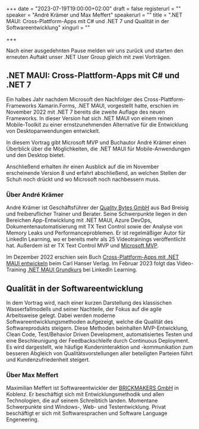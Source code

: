+++
date = "2023-07-19T19:00:00+02:00"
draft = false
registerurl = ""
speaker = "André Krämer und Max Meffert"
speakerurl = ""
title = ".NET MAUI: Cross-Plattform-Apps mit C# und .NET 7 und Qualität in der Softwareentwicklung"
xingurl = ""

+++

Nach einer ausgedehnten Pause melden wir uns zurück und starten den erneuten Auftakt unser .NET User Group gleich mit zwei Vorträgen.

## .NET MAUI: Cross-Plattform-Apps mit C# und .NET 7

Ein halbes Jahr nachdem Microsoft den Nachfolger des Cross-Plattform-Frameworks Xamarin.Forms, .NET MAUI, vorgestellt hatte, erschien im November 2022 mit .NET 7 bereits die zweite Auflage des neuen Frameworks. In dieser Version hat sich .NET MAUI von einem reinen Mobile-Toolkit zu einer ernstzunehmenden Alternative für die Entwicklung von Desktopanwendungen entwickelt.

In diesem Vortrag gibt Microsoft MVP und Buchautor André Krämer einen Überblick über die Möglichkeiten, die .NET MAUI für Mobile-Anwendungen und den Desktop bietet.

Anschließend erhalten ihr einen Ausblick auf die im November erscheinende Version 8 und erfahrt abschließend, an welchen Stellen der Schuh noch drückt und wo Microsoft noch nachbessern muss.

### Über André Krämer

André Krämer ist Geschäftsführer der [Quality Bytes GmbH](https://qualitybytes.de) aus Bad Breisig und freiberuflicher Trainer und Berater. Seine Schwerpunkte liegen in den Bereichen  App-Entwicklung mit .NET MAUI, Azure DevOps, Dokumentenautomatisierung mit TX Text Control sowie der Analyse von Memory Leaks und Performanceproblemen. Er ist regelmäßiger Autor für LinkedIn Learning, wo er bereits mehr als 25 Videotrainings veröffentlicht hat. Außerdem ist er TX Text Control MVP und [Microsoft MVP](https://mvp.microsoft.com/de-de/PublicProfile/5000163?fullName=Andre%20Kraemer).

Im Dezember 2022 erschien sein Buch [Cross-Plattform-Apps mit .NET MAUI entwickeln](https://andrekraemer.de/maui-buch/) beim Carl Hanser Verlag. Im Februar 2023 folgt das Video-Training [.NET MAUI Grundkurs](https://www.linkedin.com/learning/dot-net-maui-grundkurs/) bei LinkedIn Learning.

## Qualität in der Softwareentwicklung

In dem Vortrag wird, nach einer kurzen Darstellung des klassischen Wasserfallmodells und seiner Nachteile, der Fokus auf die agile Arbeitsweise gelegt. Dabei werden moderne Softwareentwicklungsmethoden aufgezeigt, welche die Qualität des Softwareprodukts steigern. Diese Methoden beinhalten MVP-Entwicklung, Clean Code, Test/Behavior Driven Development, automatisiertes Testen und eine Beschleunigung der Feedbackschleife durch Continuous Deployment. Es wird dargestellt, wie häufige Kundeninteraktion und -kommunikation zum besseren Abgleich von Qualitätsvorstellungen aller beteiligten Parteien führt und Kundenzufriedenheit steigert.

### Über Max Meffert
Maximilian Meffert ist Softwareentwickler der [BRICKMAKERS GmbH](https://www.brickmakers.de) in Koblenz. Er beschäftigt sich mit Entwicklungsmethodik und allen Technologien, die auf seinem Schreibtich landen. Momentane Schwerpunkte sind Windows-, Web- und Testentwicklung. Privat beschäftigt er sich mit Softwaresprachen und Software Language Engeneering.